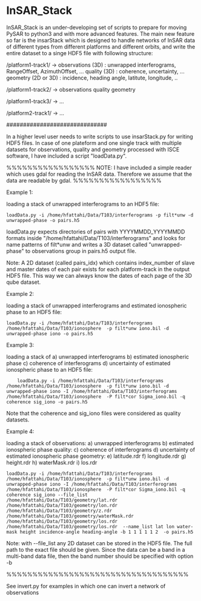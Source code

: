 # InSAR_Stack

InSAR_Stack is an under-developing set of scripts to prepare for moving PySAR to python3 and with more advanced features. The main new feature so far is the insarStack which is designed to handle networks of InSAR data of different types from different platforms and different orbits, and write the entire dataset to a singe HDF5 file with following structure:

/platform1-track1/ ->	observations (3D) :  unwrapped interferograms, RangeOffset, AzimuthOffset, ...
        		quality  (3D)    :  coherence, uncertainty, ...
        		geometry (2D or 3D)    :  incidence, heading angle, latitute, longitude, ..	

/platform1-track2/ ->   observations
			quality
			geometry

/platform1-track3/ ->   ...

/platform2-track1/ ->   ...

##############################

In a higher level user needs to write scripts to use insarStack.py for writing HDF5 files. In case of one plateform and one single track with multiple datasets for observations, quality and geometry processed with ISCE software, I have included a script "loadData.py". 

%%%%%%%%%%%%%%%%%
NOTE: I have included a simple reader which uses gdal for reading the InSAR data. Therefore we assume that the data are readable by gdal.
%%%%%%%%%%%%%%%%%

Example 1:

loading a stack of unwrapped interferograms to an HDF5 file:

	loadData.py -i /home/hfattahi/Data/T103/interferograms -p filt*unw -d unwrapped-phase -o pairs.h5

loadData.py expects directories of pairs with YYYYMMDD_YYYYMMDD formats inside "/home/hfattahi/Data/T103/interferograms" and looks for name patterns of filt*unw and writes a 3D dataset called "unwrapped-phase" to observations group in pairs.h5 output file.

Note: A 2D dataset (called pairs_idx) which contains index_number of slave and master dates of each pair exists for each platform-track in the output HDF5 file. This way we can always know the dates of each page of the 3D qube dataset.

Example 2:

loading a stack of unwrapped interferograms and estimated ionospheric phase to an HDF5 file:
   	
	loadData.py -i /home/hfattahi/Data/T103/interferograms /home/hfattahi/Data/T103/ionosphere  -p filt*unw iono.bil -d unwrapped-phase iono -o pairs.h5


Example 3:

loading a stack of 
		a) unwrapped interferograms 
		b) estimated ionospheric phase 
		c) coherence of interferograms 
		d) uncertainty of estimated ionospheric phase 
	to an HDF5 file:
        
        loadData.py -i /home/hfattahi/Data/T103/interferograms /home/hfattahi/Data/T103/ionosphere  -p filt*unw iono.bil -d unwrapped-phase iono -I /home/hfattahi/Data/T103/interferograms /home/hfattahi/Data/T103/ionosphere  -P filt*cor Sigma_iono.bil -q  coherence sig_iono -o pairs.h5

Note that the coherence and sig_iono files were considered as quality datasets.


Example 4:

loading a stack of
	observations:
               	a) unwrapped interferograms
                b) estimated ionospheric phase
	quality:
                c) coherence of interferograms
                d) uncertainty of estimated ionospheric phase
	geometry:
		e) latitude.rdr
		f) longitude.rdr
		g) height.rdr
		h) waterMask.rdr
		i) los.rdr


	loadData.py -i /home/hfattahi/Data/T103/interferograms /home/hfattahi/Data/T103/ionosphere  -p filt*unw iono.bil -d unwrapped-phase iono -I /home/hfattahi/Data/T103/interferograms /home/hfattahi/Data/T103/ionosphere  -P filt*cor Sigma_iono.bil -q  coherence sig_iono --file_list /home/hfattahi/Data/T103/geometry/lat.rdr /home/hfattahi/Data/T103/geometry/lon.rdr  /home/hfattahi/Data/T103/geometry/z.rdr /home/hfattahi/Data/T103/geometry/waterMask.rdr /home/hfattahi/Data/T103/geometry/los.rdr /home/hfattahi/Data/T103/geometry/los.rdr  --name_list lat lon water-mask height incidence-angle heading-angle -b 1 1 1 1 1 2  -o pairs.h5

Note: with --file_list any 2D dataset can be stored in the HDF5 file. The full path to the exact file should be given. Since the data can be a band in a multi-band data file, then the band number should be specified with option -b


%%%%%%%%%%%%%%%%%%%%%%%%%%%%%%%%%%%

See invert.py for examples in which one can invert a network of observations 


